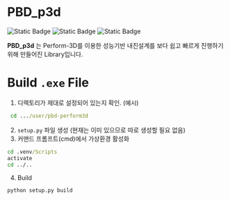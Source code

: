 PBD_p3d
=========
![Static Badge](https://img.shields.io/badge/python-3.9.12-%233776AB?style=plastic&logo=Python)
![Static Badge](https://img.shields.io/badge/PyQt-5.15.7-%2341CD52?style=plastic&logo=Qt)
![Static Badge](https://img.shields.io/badge/Sphinx-5.3.0-%23000000?style=plastic&logo=Sphinx)

**PBD_p3d** 는 Perform-3D를 이용한 성능기반 내진설계를 보다 쉽고 빠르게 진행하기 위해 만들어진 Library입니다.


# Build `.exe` File
1. 디렉토리가 제대로 설정되어 있는지 확인. (예시)
```cmd
 cd .../user/pbd-perform3d
```
2. `setup.py` 파일 생성 (현재는 이미 있으므로 따로 생성할 필요 없음)
3. 커맨드 프롬프트(cmd)에서 가상환경 활성화
```cmd
cd .venv/Scripts
activate
cd ../..
```
4. Build
```cmd
python setup.py build
```